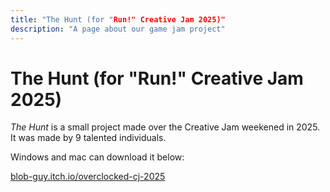 ```yaml
---
title: "The Hunt (for "Run!" Creative Jam 2025)"
description: "A page about our game jam project"
---
```


# The Hunt (for "Run!" Creative Jam 2025)

<i>The Hunt</i> is a small project made over the Creative Jam weekened in 2025. It was made by 9 talented individuals.

Windows and mac can download it below:

<a href="https://blob-guy.itch.io/overclocked-cj-2025">blob-guy.itch.io/overclocked-cj-2025</a>
